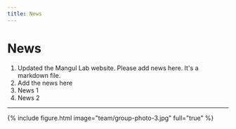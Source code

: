 ```yaml
---
title: News
---
```


# <i class="fas fa-feather-alt"></i>News 

1. Updated the Mangul Lab website. Please add news here. It's a markdown file.
2. Add the news here
3. News 1
4. News 2

---

{% include figure.html image="team/group-photo-3.jpg" full="true" %}
